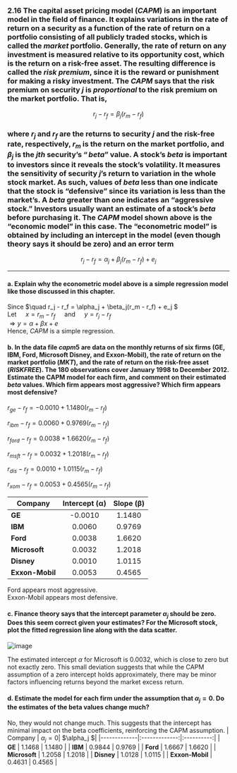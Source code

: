 ###  2.16  The capital asset pricing model $(CAPM)$ is an important model in the field of finance. It explains variations in the rate of return on a security as a function of the rate of return on a portfolio consisting of all publicly traded stocks, which is called the $market$ portfolio. Generally, the rate of return on any investment is measured relative to its opportunity cost, which is the return on a risk-free asset. The resulting difference is called the $risk$ $premium$, since it is the reward or punishment for making a risky investment. The $CAPM$ says that the risk premium on security $j$ is $proportional$ to the risk premium on the market portfolio. That is,
$$ r_j - r_f = \beta_j(r_m-r_f) $$
### where $r_j$ and $r_f$ are the returns to security $j$ and the risk-free rate, respectively, $r_m$ is the return on the market portfolio, and $β_j$ is the $jth$ security’s $“beta”$ value. A stock’s $beta$ is important to investors since it reveals the stock’s volatility. It measures the sensitivity of security $j$’s return to variation in the whole stock market. As such, values of $beta$ less than one indicate that the stock is “defensive” since its variation is less than the market’s. A $beta$ greater than one indicates an “aggressive stock.” Investors usually want an estimate of a stock’s $beta$ before purchasing it. The $CAPM$ model shown above is the “economic model” in this case. The “econometric model” is obtained by including an intercept in the model (even though theory says it should be zero) and an error term
$$ r_j - r_f = \alpha_j + \beta_j(r_m - r_f) + e_j $$    

-----
#### a. Explain why the econometric model above is a simple regression model like those discussed in this chapter.
Since $\quad r_j - r_f = \alpha_j + \beta_j(r_m - r_f) + e_j $  
Let $\quad x = r_m - r_f \quad$ and $\quad y = r_j - r_f$    
$\Rightarrow y = \alpha + \beta x + e$   
Hence, $CAPM$  is a simple regression.

####  b. In the data file $capm5$ are data on the monthly returns of six firms (GE, IBM, Ford, Microsoft Disney, and Exxon-Mobil), the rate of return on the market portfolio (*MKT*), and the rate of return on the risk-free asset (*RISKFREE*). The 180 observations cover January 1998 to December 2012. Estimate the CAPM model for each firm, and comment on their estimated $beta$ values. Which firm appears most aggressive? Which firm appears most defensive?
$r_{ge} - r_f = -0.0010+1.1480(r_m - r_f)$  
    
$r_{ibm} - r_f = 0.0060+0.9769(r_m - r_f)$    
    
$r_{ford} - r_f = 0.0038+1.6620(r_m - r_f)$     
    
$r_{msft} - r_f = 0.0032+1.2018(r_m - r_f)$      
     
$r_{dis} - r_f = 0.0010+1.0115(r_m - r_f)$     
       
$r_{xom} - r_f = 0.0053+0.4565(r_m - r_f)$   

| Company      | Intercept (α) | Slope (β) |
|-------------|:------------:|:----------:|
| **GE**      | -0.0010      | 1.1480     |
| **IBM**     | 0.0060       | 0.9769     |
| **Ford**    | 0.0038       | 1.6620     |
| **Microsoft** | 0.0032       | 1.2018     |
| **Disney**  | 0.0010       | 1.0115     |
| **Exxon-Mobil** | 0.0053       | 0.4565     |

Ford appears most aggressive.<br>
Exxon-Mobil appears most defensive.
####  c. Finance theory says that the intercept parameter $\alpha_j$ should be zero. Does this seem correct given your estimates? For the Microsoft stock, plot the fitted regression line along with the data scatter.
![image](https://github.com/user-attachments/assets/9486fd04-538b-4fb4-9e3b-534489c2e3bb)    
   
The estimated intercept $\alpha$ for Microsoft is 0.0032, which is close to zero but not exactly zero. This small deviation suggests that while the CAPM assumption of a zero intercept holds approximately, there may be minor factors influencing returns beyond the market excess return.

#### d. Estimate the model for each firm under the assumption that $\alpha_j = 0$. Do the estimates of the beta values change much?
No, they would not change much. This suggests that the intercept has minimal impact on the beta coefficients, reinforcing the CAPM assumption.
| Company     | $\alpha_j = 0$| $\alpha_j $|
|-------------|:-------------:|:----------:|
| **GE**      | 1.1468        | 1.1480     |
| **IBM**     | 0.9844        | 0.9769     |
| **Ford**    | 1.6667        | 1.6620     |
| **Microsoft** | 1.2058      | 1.2018     |
| **Disney**  | 1.0128        | 1.0115     |
| **Exxon-Mobil** | 0.4631    | 0.4565     |
